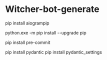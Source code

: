# Witcher-bot-generate

pip install aiogrampip

python.exe -m pip install --upgrade pip

pip install pre-commit

pip install pydantic
pip install pydantic_settings
